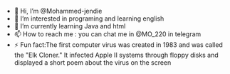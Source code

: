 - 👋 Hi, I’m @Mohammed-jendie
- 👀 I’m interested in programing and learning english
- 🌱 I’m currently learning Java and html
- 📫 How to reach me : you can chat me in @MO_220 in telegram
- ⚡ Fun fact:The first computer virus was created in 1983 and was called the "Elk Cloner." It infected Apple II systems through floppy disks and displayed a short poem about the virus on the screen
